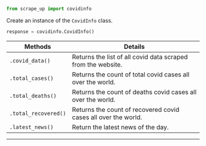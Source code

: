 
```py
from scrape_up import covidinfo
```

Create an instance of the `CovidInfo` class.

```python
response = covidinfo.CovidInfo()
```

| Methods              | Details                                                        |
| -------------------- | -------------------------------------------------------------- |
| `.covid_data()`      | Returns the list of all covid data scraped from the website.   |
| `.total_cases()`     | Returns the count of total covid cases all over the world.     |
| `.total_deaths()`    | Returns the count of deaths covid cases all over the world.    |
| `.total_recovered()` | Returns the count of recovered covid cases all over the world. |
| `.latest_news()`     | Return the latest news of the day.                             |

---
